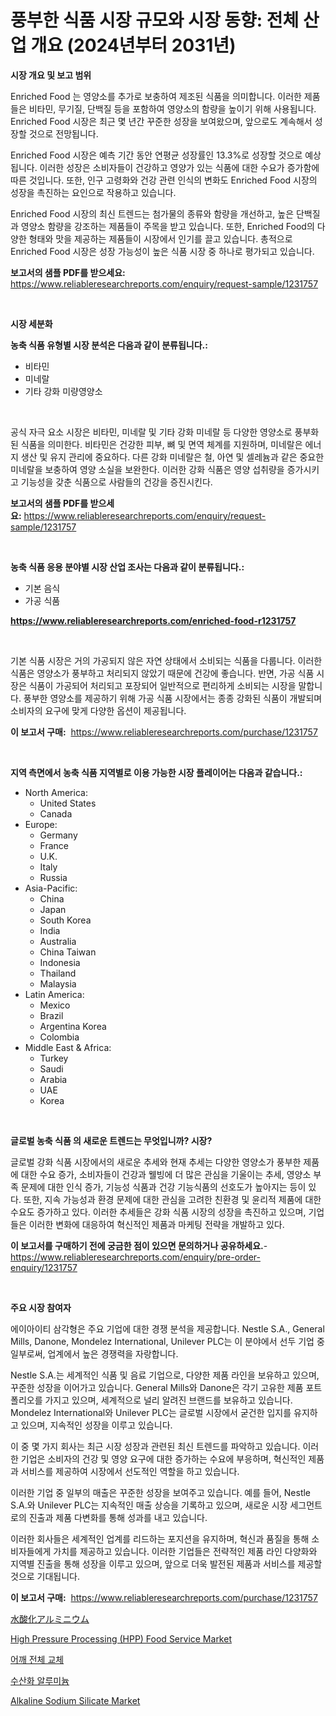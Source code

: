 <p><h1>풍부한 식품 시장 규모와 시장 동향: 전체 산업 개요 (2024년부터 2031년)</h1></p><p><strong>시장 개요 및 보고 범위</strong></p>
<p><p>Enriched Food 는 영양소를 추가로 보충하여 제조된 식품을 의미합니다. 이러한 제품들은 비타민, 무기질, 단백질 등을 포함하여 영양소의 함량을 높이기 위해 사용됩니다. Enriched Food 시장은 최근 몇 년간 꾸준한 성장을 보여왔으며, 앞으로도 계속해서 성장할 것으로 전망됩니다. </p><p>Enriched Food 시장은 예측 기간 동안 연평균 성장률인 13.3%로 성장할 것으로 예상됩니다. 이러한 성장은 소비자들이 건강하고 영양가 있는 식품에 대한 수요가 증가함에 따른 것입니다. 또한, 인구 고령화와 건강 관련 인식의 변화도 Enriched Food 시장의 성장을 촉진하는 요인으로 작용하고 있습니다.</p><p>Enriched Food 시장의 최신 트렌드는 첨가물의 종류와 함량을 개선하고, 높은 단백질과 영양소 함량을 강조하는 제품들이 주목을 받고 있습니다. 또한, Enriched Food의 다양한 형태와 맛을 제공하는 제품들이 시장에서 인기를 끌고 있습니다. 총적으로 Enriched Food 시장은 성장 가능성이 높은 식품 시장 중 하나로 평가되고 있습니다.</p></p>
<p><strong>보고서의 샘플 PDF를 받으세요:</strong> <a href="https://www.reliableresearchreports.com/enquiry/request-sample/1231757">https://www.reliableresearchreports.com/enquiry/request-sample/1231757</a></p>
<p>&nbsp;</p>
<p><strong>시장 세분화</strong></p>
<p><strong>농축 식품 유형별 시장 분석은 다음과 같이 분류됩니다.:</strong></p>
<p><ul><li>비타민</li><li>미네랄</li><li>기타 강화 미량영양소</li></ul></p>
<p>&nbsp;</p>
<p><p>공식 자극 요소 시장은 비타민, 미네랄 및 기타 강화 미네랄 등 다양한 영양소로 풍부화된 식품을 의미한다. 비타민은 건강한 피부, 뼈 및 면역 체계를 지원하며, 미네랄은 에너지 생산 및 유지 관리에 중요하다. 다른 강화 미네랄은 철, 아연 및 셀레늄과 같은 중요한 미네랄을 보충하여 영양 소실을 보완한다. 이러한 강화 식품은 영양 섭취량을 증가시키고 기능성을 갖춘 식품으로 사람들의 건강을 증진시킨다.</p></p>
<p><strong>보고서의 샘플 PDF를 받으세요:</strong>&nbsp;<a href="https://www.reliableresearchreports.com/enquiry/request-sample/1231757">https://www.reliableresearchreports.com/enquiry/request-sample/1231757</a></p>
<p>&nbsp;</p>
<p><strong> 농축 식품 응용 분야별 시장 산업 조사는 다음과 같이 분류됩니다.:</strong></p>
<p><ul><li>기본 음식</li><li>가공 식품</li></ul></p>
<p><strong><a href="https://www.reliableresearchreports.com/enriched-food-r1231757">https://www.reliableresearchreports.com/enriched-food-r1231757</a></strong></p>
<p>&nbsp;</p>
<p><p>기본 식품 시장은 거의 가공되지 않은 자연 상태에서 소비되는 식품을 다룹니다. 이러한 식품은 영양소가 풍부하고 처리되지 않았기 때문에 건강에 좋습니다. 반면, 가공 식품 시장은 식품이 가공되어 처리되고 포장되어 일반적으로 편리하게 소비되는 시장을 말합니다. 풍부한 영양소를 제공하기 위해 가공 식품 시장에서는 종종 강화된 식품이 개발되며 소비자의 요구에 맞게 다양한 옵션이 제공됩니다.</p></p>
<p><strong>이 보고서 구매:</strong>&nbsp; <a href="https://www.reliableresearchreports.com/purchase/1231757">https://www.reliableresearchreports.com/purchase/1231757</a></p>
<p>&nbsp;</p>
<p><strong>지역 측면에서 농축 식품 지역별로 이용 가능한 시장 플레이어는 다음과 같습니다.:</strong></p>
<p><ul>
    <li>
        North America:
        <ul>
            <li>United States</li>
            <li>Canada</li>
        </ul>
    </li>
    <li>
        Europe:
        <ul>
            <li>Germany</li>
            <li>France</li>
            <li>U.K.</li>
            <li>Italy</li>
            <li>Russia</li>
        </ul>
    </li>
    <li>
        Asia-Pacific:
        <ul>
            <li>China</li>
            <li>Japan</li>
            <li>South Korea</li>
            <li>India</li>
            <li>Australia</li>
            <li>China Taiwan</li>
            <li>Indonesia</li>
            <li>Thailand</li>
            <li>Malaysia</li>
        </ul>
    </li>
    <li>
        Latin America:
        <ul>
            <li>Mexico</li>
            <li>Brazil</li>
            <li>Argentina Korea</li>
            <li>Colombia</li>
        </ul>
    </li>
    <li>
        Middle East & Africa:
        <ul>
            <li>Turkey</li>
            <li>Saudi</li>
            <li>Arabia</li>
            <li>UAE</li>
            <li>Korea</li>
        </ul>
    </li>
    </ul></p>
<p>&nbsp;</p>
<p><strong>글로벌 농축 식품 의 새로운 트렌드는 무엇입니까? 시장?</strong></p>
<p><p>글로벌 강화 식품 시장에서의 새로운 추세와 현재 추세는 다양한 영양소가 풍부한 제품에 대한 수요 증가, 소비자들이 건강과 웰빙에 더 많은 관심을 기울이는 추세, 영양소 부족 문제에 대한 인식 증가, 기능성 식품과 건강 기능식품의 선호도가 높아지는 등이 있다. 또한, 지속 가능성과 환경 문제에 대한 관심을 고려한 친환경 및 윤리적 제품에 대한 수요도 증가하고 있다. 이러한 추세들은 강화 식품 시장의 성장을 촉진하고 있으며, 기업들은 이러한 변화에 대응하여 혁신적인 제품과 마케팅 전략을 개발하고 있다.</p></p>
<p><strong>이 보고서를 구매하기 전에 궁금한 점이 있으면 문의하거나 공유하세요.</strong>- <a href="https://www.reliableresearchreports.com/enquiry/pre-order-enquiry/1231757">https://www.reliableresearchreports.com/enquiry/pre-order-enquiry/1231757</a></p>
<p>&nbsp;</p>
<p><strong>주요 시장 참여자</strong></p>
<p><p>에이아이티 삼각형은 주요 기업에 대한 경쟁 분석을 제공합니다. Nestle S.A., General Mills, Danone, Mondelez International, Unilever PLC는 이 분야에서 선두 기업 중 일부로써, 업계에서 높은 경쟁력을 자랑합니다. </p><p>Nestle S.A.는 세계적인 식품 및 음료 기업으로, 다양한 제품 라인을 보유하고 있으며, 꾸준한 성장을 이어가고 있습니다. General Mills와 Danone은 각기 고유한 제품 포트폴리오를 가지고 있으며, 세계적으로 널리 알려진 브랜드를 보유하고 있습니다. Mondelez International와 Unilever PLC는 글로벌 시장에서 굳건한 입지를 유지하고 있으며, 지속적인 성장을 이루고 있습니다.</p><p>이 중 몇 가지 회사는 최근 시장 성장과 관련된 최신 트렌드를 파악하고 있습니다. 이러한 기업은 소비자의 건강 및 영양 요구에 대한 증가하는 수요에 부응하며, 혁신적인 제품과 서비스를 제공하여 시장에서 선도적인 역할을 하고 있습니다.</p><p>이러한 기업 중 일부의 매출은 꾸준한 성장을 보여주고 있습니다. 예를 들어, Nestle S.A.와 Unilever PLC는 지속적인 매출 상승을 기록하고 있으며, 새로운 시장 세그먼트로의 진출과 제품 다변화를 통해 성과를 내고 있습니다.</p><p>이러한 회사들은 세계적인 업계를 리드하는 포지션을 유지하며, 혁신과 품질을 통해 소비자들에게 가치를 제공하고 있습니다. 이러한 기업들은 전략적인 제품 라인 다양화와 지역별 진출을 통해 성장을 이루고 있으며, 앞으로 더욱 발전된 제품과 서비스를 제공할 것으로 기대됩니다.</p></p>
<p><strong>이 보고서 구매:</strong>&nbsp;&nbsp;<a href="https://www.reliableresearchreports.com/purchase/1231757">https://www.reliableresearchreports.com/purchase/1231757</a></p>
<p><p><a href="https://github.com/AaronVargas43/Market-Research-Report-List-1/blob/main/458449465213.md">水酸化アルミニウム</a></p><p><a href="https://github.com/julyju69/Market-Research-Report-List-3/blob/main/high-pressure-processing-hpp-food-service-market.md">High Pressure Processing (HPP) Food Service Market</a></p><p><a href="https://medium.com/@cierrahayes645/%EC%B4%9D-%EC%8A%B9%EB%AA%A8%EA%B7%BC-%EA%B5%90%EC%B2%B4-%EC%8B%9C%EC%9E%A5-%EC%84%B1%EA%B3%B5%EC%A0%81%EC%9D%B8-%EB%B9%84%EC%A6%88%EB%8B%88%EC%8A%A4-%EC%A0%84%EB%9E%B5%EC%9D%98-%EC%97%B4%EC%87%A0-2031%EB%85%84%EA%B9%8C%EC%A7%80-%EC%98%88%EC%B8%A1-dabdef10bf4e">어깨 전체 교체</a></p><p><a href="https://github.com/Howaoole34545/Market-Research-Report-List-1/blob/main/141115265208.md">수산화 알루미늄</a></p><p><a href="https://www.linkedin.com/pulse/global-alkaline-sodium-silicate-market-types-applications-major-ecrke">Alkaline Sodium Silicate Market</a></p></p>